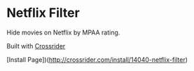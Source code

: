 # Netflix Filter

Hide movies on Netflix by MPAA rating.

Built with [Crossrider](http://crossrider.com)

[Install Page])(http://crossrider.com/install/14040-netflix-filter)